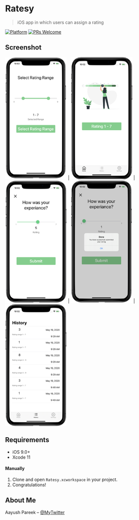 # Ratesy

> iOS app in which users can assign a rating

[![Platform](https://img.shields.io/cocoapods/p/LFAlertController.svg?style=flat)](http://cocoapods.org/pods/LFAlertController)
[![PRs Welcome](https://img.shields.io/badge/PRs-welcome-brightgreen.svg?style=flat-square)](http://makeapullrequest.com)

## Screenshot 

<img src="screenshots/1.png" width="200"> |
<img src="screenshots/2.png" width="200"> |
<img src="screenshots/3.png" width="200"> |
<img src="screenshots/4.png" width="200"> |
<img src="screenshots/5.png" width="200">

## Requirements
- iOS 9.0+
- Xcode 11

#### Manually
1. Clone and open ```Ratesy.xcworkspace``` in your project.  
2. Congratulations! 

## About Me

Aayush Pareek – [@MyTwitter](https://twitter.com/Aayush79480626)
